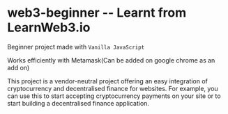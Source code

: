 # web3-beginner -- Learnt from LearnWeb3.io

Beginner project made with `Vanilla JavaScript`

Works efficiently with Metamask(Can be added on google chrome as an add on)

This project is a vendor-neutral project offering an easy integration of cryptocurrency and decentralised finance for websites. For example, you can use this to start accepting cryptocurrency payments on your site or to start building a decentralised finance application.
